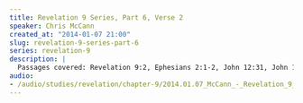 ```yaml
--- 
title: Revelation 9 Series, Part 6, Verse 2
speaker: Chris McCann
created_at: "2014-01-07 21:00"
slug: revelation-9-series-part-6
series: revelation-9
description: |
  Passages covered: Revelation 9:2, Ephesians 2:1-2, John 12:31, John 14:30, John 16:11, Revelation 16:10.
audio: 
- /audio/studies/revelation/chapter-9/2014.01.07_McCann_-_Revelation_9_Series_Part_6.yaml
---
```

